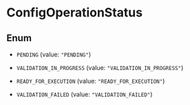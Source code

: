 

# ConfigOperationStatus

## Enum


* `PENDING` (value: `"PENDING"`)

* `VALIDATION_IN_PROGRESS` (value: `"VALIDATION_IN_PROGRESS"`)

* `READY_FOR_EXECUTION` (value: `"READY_FOR_EXECUTION"`)

* `VALIDATION_FAILED` (value: `"VALIDATION_FAILED"`)



